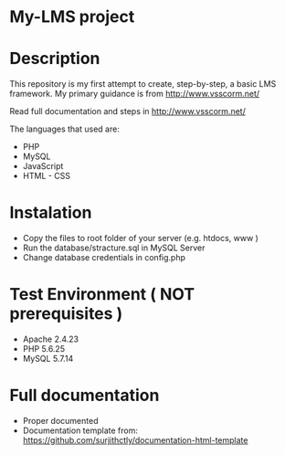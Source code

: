 # My-LMS project

# Description
This repository is my first attempt to create, step-by-step, a basic LMS framework. My primary guidance is from http://www.vsscorm.net/

Read full documentation and steps in http://www.vsscorm.net/

The languages that used are:
- PHP
- MySQL
- JavaScript
- HTML - CSS


# Instalation
- Copy the files to root folder of your server (e.g. htdocs, www )
- Run the database/stracture.sql in MySQL Server
- Change database credentials in config.php

# Test Environment ( NOT prerequisites )
- Apache 2.4.23
- PHP 5.6.25
- MySQL 5.7.14

# Full documentation
- Proper documented
- Documentation template from: https://github.com/surjithctly/documentation-html-template